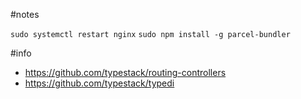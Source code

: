 #notes

`sudo systemctl restart nginx`
`sudo npm install -g parcel-bundler`

#info

* https://github.com/typestack/routing-controllers
* https://github.com/typestack/typedi
